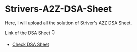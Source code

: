 # Strivers-A2Z-DSA-Sheet
Here, I will upload all the solution of Striver's A2Z DSA Sheet.<br>

Link of the DSA Sheet 👇
- [Check DSA Sheet](https://takeuforward.org/strivers-a2z-dsa-course/strivers-a2z-dsa-course-sheet-2/)
